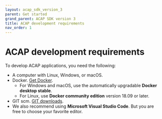 ```yaml
---
layout: acap_sdk_version_3
parent: Get started
grand_parent: ACAP SDK version 3
title: ACAP development requirements
nav_order: 1
---
```

# ACAP development requirements

To develop ACAP applications, you need the following:

- A computer with Linux, Windows, or macOS.
- Docker. [Get Docker](https://docs.docker.com/get-docker/).
  - For Windows and macOS, use the automatically upgradable **Docker desktop stable**.
  - For Linux, use **Docker community edition** version 18.09 or later.
- GIT scm. [GIT downloads](https://git-scm.com/downloads).
- We also recommend using **Microsoft Visual Studio Code**. But you are free to choose your favorite editor.

